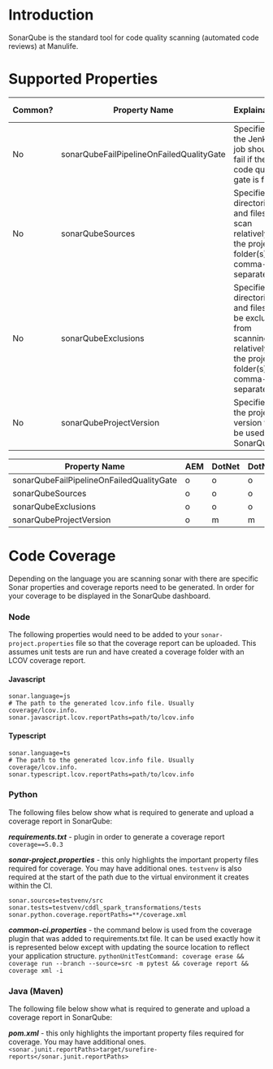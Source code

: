 # Introduction

SonarQube is the standard tool for code quality scanning (automated code reviews) at Manulife.

# Supported Properties

|Common?| Property Name | Explaination | Possible Values | Default Value | 
| ------------- | ------------ | --------------- | ------------- | ------------- |
| No | sonarQubeFailPipelineOnFailedQualityGate | Specifies if the Jenkins job should fail if the code quality gate is failed | true or false | true |
| No | sonarQubeSources | Specifies directories and files to scan relatively to the project folder(s), comma-separated | Factory.cs,Exceptions,Interface,Properties | empty string (scan everything) |
| No | sonarQubeExclusions | Specifies directories and files to be excluded from scanning relatively to the project folder(s), comma-separated | Program.cs,\*\*/\*.xml,\*\*/\*.xslt,AppConfig.cs | empty string (exclude nothing) |
| No | sonarQubeProjectVersion | Specifies the project version to be used in SonarQube | The version number | null |

| Property Name | AEM | DotNet | DotNetCore | Java/Maven | NodeJS | Swift |
| ------------- | --- | ------ | ---------- | ---------- | ------ | ----- |
| sonarQubeFailPipelineOnFailedQualityGate | o | o | o | o | o | o |
| sonarQubeSources | o | o | o | o | o | o |
| sonarQubeExclusions | o | o | o | o | o | o |
| sonarQubeProjectVersion | o | m | m | o | o | o |

# Code Coverage

Depending on the language you are scanning sonar with there are specific Sonar properties and coverage reports need to be generated. In order for your coverage to be displayed in the SonarQube dashboard. 

### Node 

The following properties would need to be added to your `sonar-project.properties` file so that the coverage report can be uploaded. This assumes unit tests are run and have created a coverage folder with an LCOV coverage report. 

#### Javascript

```
sonar.language=js
# The path to the generated lcov.info file. Usually coverage/lcov.info.
sonar.javascript.lcov.reportPaths=path/to/lcov.info
```

#### Typescript

```
sonar.language=ts
# The path to the generated lcov.info file. Usually coverage/lcov.info.
sonar.typescript.lcov.reportPaths=path/to/lcov.info
```

### Python
The following files below show what is required to generate and upload a coverage report in SonarQube:

***requirements.txt*** - plugin in order to generate a coverage report
```coverage==5.0.3```

***sonar-project.properties*** - this only highlights the important property files required for coverage. You may have additional ones. ```testvenv``` is also required at the start of the path due to the virtual environment it creates within the CI.   
```
sonar.sources=testvenv/src
sonar.tests=testvenv/cddl_spark_transformations/tests
sonar.python.coverage.reportPaths=**/coverage.xml
```

***common-ci.properties*** - the command below is used from the coverage plugin that was added to requirements.txt file. It can be used exactly how it is represented below except with updating the source location to reflect your application structure.
```pythonUnitTestCommand: coverage erase && coverage run --branch --source=src -m pytest && coverage report && coverage xml -i```

### Java (Maven)
The following file below show what is required to generate and upload a coverage report in SonarQube:

***pom.xml*** - this only highlights the important property files required for coverage. You may have additional ones.
```<sonar.junit.reportPaths>target/surefire-reports</sonar.junit.reportPaths>```
